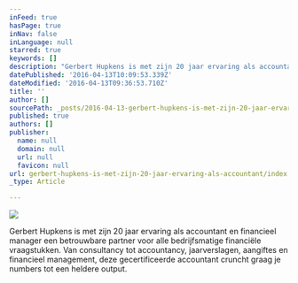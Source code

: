 ```yaml
---
inFeed: true
hasPage: true
inNav: false
inLanguage: null
starred: true
keywords: []
description: "Gerbert Hupkens is met zijn 20 jaar ervaring als accountant en financieel manager een betrouwbare partner voor alle bedrijfsmatige financiële vraagstukken. Van consultancy tot accountancy, jaarverslagen, aangiftes en financieel management, deze gecertificeerde accountant cruncht graag je numbers tot een heldere output.\_"
datePublished: '2016-04-13T10:09:53.339Z'
dateModified: '2016-04-13T09:36:53.710Z'
title: ''
author: []
sourcePath: _posts/2016-04-13-gerbert-hupkens-is-met-zijn-20-jaar-ervaring-als-accountant.md
published: true
authors: []
publisher:
  name: null
  domain: null
  url: null
  favicon: null
url: gerbert-hupkens-is-met-zijn-20-jaar-ervaring-als-accountant/index.html
_type: Article

---
```

![](https://the-grid-user-content.s3-us-west-2.amazonaws.com/e7fbe970-9a53-43d2-98cc-68f95f73b0f6.jpg)

Gerbert Hupkens is met zijn 20 jaar ervaring als accountant en financieel manager een betrouwbare partner voor alle bedrijfsmatige financiële vraagstukken. Van consultancy tot accountancy, jaarverslagen, aangiftes en financieel management, deze gecertificeerde accountant cruncht graag je numbers tot een heldere output.